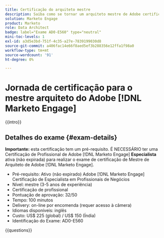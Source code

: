 ```yaml
---
title: Certificação do arquiteto mestre
description: Saiba como se tornar um arquiteto mestre de Adobe certificado no Adobe [!DNL Marketo Engage].
solution: Marketo Engage
product: Marketo
role: Data Architect
badge: label="Exame AD0-E560" type="neutral"
mini-toc-levels: 1
exl-id: a3d5e3bd-751f-4c35-a27e-7839199030d8
source-git-commit: a406fac14e66f8aed5ef3b288356e12ffa1f98a0
workflow-type: tm+mt
source-wordcount: '91'
ht-degree: 0%

---
```


# Jornada de certificação para o mestre arquiteto do Adobe [!DNL Marketo Engage]

{{intro}}

## Detalhes do exame {#exam-details}

**Importante:** esta certificação tem um pré-requisito. É NECESSÁRIO ter uma Certificação de Profissional de Adobe [!DNL Marketo Engage] **Especialista** ativa (não expirada) para realizar o exame de certificação de Mestre de Arquiteto de Adobe [!DNL Marketo Engage].

* Pré-requisito: Ativo (não expirado) Adobe [!DNL Marketo Engage] Certificação de Especialista em Profissionais de Negócios
* Nível: mestre (3-5 anos de experiência)
* Certificação de profissional
* Pontuação de aprovação: 32/50
* Tempo: 100 minutos
* Delivery: on-line por encomenda (requer acesso à câmera)
* Idiomas disponíveis: inglês
* Custo: US$ 225 (global) / US$ 150 (Índia)
* Identificação do Exame: AD0-E560

{{questions}}
